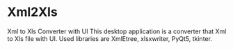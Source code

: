 # Xml2Xls
Xml to Xls Converter with UI
This desktop application is a converter that Xml to Xls file with UI. Used libraries are XmlEtree, xlsxwriter, PyQt5, tkinter.
